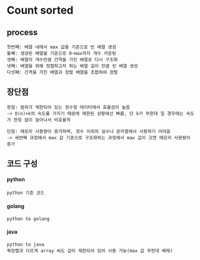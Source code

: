 # Count sorted
## process
    첫번째: 배열 내에서 max 값을 기준으로 빈 배열 생성
    둘째: 생성된 배열을 기준으로 0~max까지 개수 카운팅
    셋째: 배열의 개수만큼 간격을 가진 배열로 다시 구조화
    넷째: 배열을 위해 정렬하고자 하는 배열 길이 만큼 빈 배열 생성
    다섯째: 간격을 가진 배열과 정렬 배열을 조합하여 정렬
## 장단점
    장점: 범위가 제한되어 있는 정수형 데이터에서 효율성이 높음
    -> O(n)+k의 속도를 가지기 때문에 제한된 상황에선 빠름, 단 k가 무한대 일 경우에는 속도가 한정 없이 늘어나서 비효율적
    
    단점: 메모리 사용량이 증가하며, 정수 이외의 실수나 문자열에서 사용하기 어려움
    -> 세번째 과정에서 max 값 기준으로 구조화하는 과정에서 max 값이 크면 메모리 사용량이 증가

## 코드 구성
#### python
    python 기준 코드
#### golang
    python to golang
#### java
    python to java
    쿽정렬과 다르게 array 써도 값이 제한되어 있어 사용 가능(max 값 무한대 배제)